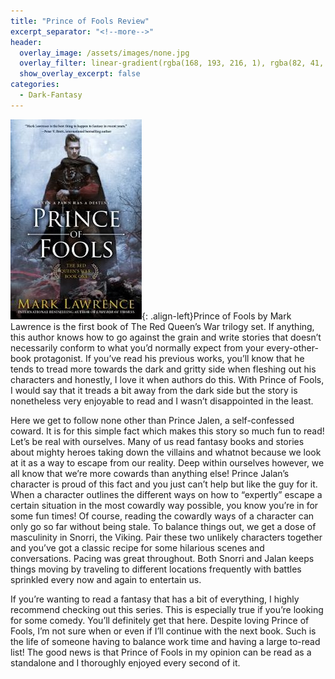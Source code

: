 ```yaml
---
title: "Prince of Fools Review"
excerpt_separator: "<!--more-->"
header:
  overlay_image: /assets/images/none.jpg
  overlay_filter: linear-gradient(rgba(168, 193, 216, 1), rgba(82, 41, 39, 1))
  show_overlay_excerpt: false
categories:
  - Dark-Fantasy
---
```

![prince-of-fools-cover](/assets/images/prince-of-fools.jpg){: .align-left}Prince of Fools by Mark Lawrence is the first book of The Red Queen’s War trilogy set. If anything, this author knows how to go against the grain and write stories that doesn’t necessarily conform to what you’d normally expect from your every-other-book protagonist. If you’ve read his previous works, you’ll know that he tends to tread more towards the dark and gritty side when fleshing out his characters and honestly, I love it when authors do this. With Prince of Fools, I would say that it treads a bit away from the dark side but the story is nonetheless very enjoyable to read and I wasn’t disappointed in the least.

Here we get to follow none other than Prince Jalen, a self-confessed coward. It is for this simple fact which makes this story so much fun to read! Let’s be real with ourselves. Many of us read fantasy books and stories about mighty heroes taking down the villains and whatnot because we look at it as a way to escape from our reality. Deep within ourselves however, we all know that we’re more cowards than anything else! Prince Jalan’s character is proud of this fact and you just can’t help but like the guy for it. When a character outlines the different ways on how to “expertly” escape a certain situation in the most cowardly way possible, you know you’re in for some fun times! Of course, reading the cowardly ways of a character can only go so far without being stale. To balance things out, we get a dose of masculinity in Snorri, the Viking. Pair these two unlikely characters together and you’ve got a classic recipe for some hilarious scenes and conversations. Pacing was great throughout. Both Snorri and Jalan keeps things moving by traveling to different locations frequently with battles sprinkled every now and again to entertain us.

If you’re wanting to read a fantasy that has a bit of everything, I highly recommend checking out this series. This is especially true if you’re looking for some comedy. You’ll definitely get that here. Despite loving Prince of Fools, I’m not sure when or even if I’ll continue with the next book. Such is the life of someone having to balance work time and having a large to-read list! The good news is that Prince of Fools in my opinion can be read as a standalone and I thoroughly enjoyed every second of it.